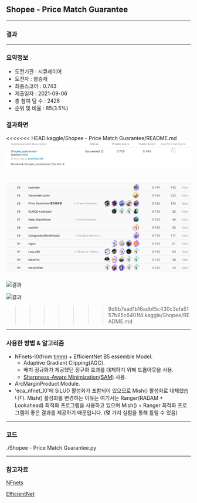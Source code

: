 ## Shopee - Price Match Guarantee

------------

### 결과

----------------

### 요약정보

* 도전기관 : 시큐레이어
* 도전자 : 왕승재
* 최종스코어 : 0.743
* 제출일자 : 2021-09-06
* 총 참여 팀 수 : 2426
* 순위 및 비율 : 85(3.5%)

### 결과화면

<<<<<<< HEAD:kaggle/Shopee - Price Match Guarantee/README.md
![결과](screanshot/result.png)

![결과](screanshot/score.png)
=======
![결과](/Users/sengjeawang/Desktop/ML_study/kaggle/Shopee/screanshot/result.png)

![결과](/Users/sengjeawang/Desktop/ML_study/kaggle/Shopee/screanshot/score.png)
>>>>>>> 9d9b7ead1b16adbf5c430c3efa5157b85c6401f4:kaggle/Shopee/README.md

----------

### 사용한 방법 & 알고리즘

* NFnets-I0(from [timm](https://github.com/rwightman/pytorch-image-models)) + EfficientNet B5 essemble Model.
  * Adaptive Gradient Clipping(AGC).
  * 배치 정규화가 제공했던 정규화 효과를 대체하기 위해 드롭아웃을 사용.
  * [Sharpness-Aware Minimization(SAM)](https://arxiv.org/abs/2010.01412) 사용.
* ArcMarginProduct Module.
* 'eca_nfnet_l0'에 SiLU() 활성화가 포함되어 있으므로 Mish() 활성화로 대체했습니다. Mish() 활성화를 변경하는 이유는 여기서는 Ranger(RADAM + Lookahead) 최적화 프로그램을 사용하고 있으며 Mish() + Ranger 최적화 프로그램이 좋은 결과를 제공하기 때문입니다. (몇 가지 실험을 통해 틀릴 수 있음)

-------------

### 코드

./Shopee - Price Match Guarantee.py

-----------

### 참고자료

[NFnets](https://arxiv.org/abs/2102.06171)

[EfficientNet](https://arxiv.org/abs/1905.11946)



